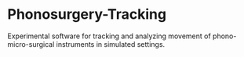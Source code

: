 # Phonosurgery-Tracking
Experimental software for tracking and analyzing movement of phono-micro-surgical instruments in simulated settings.
